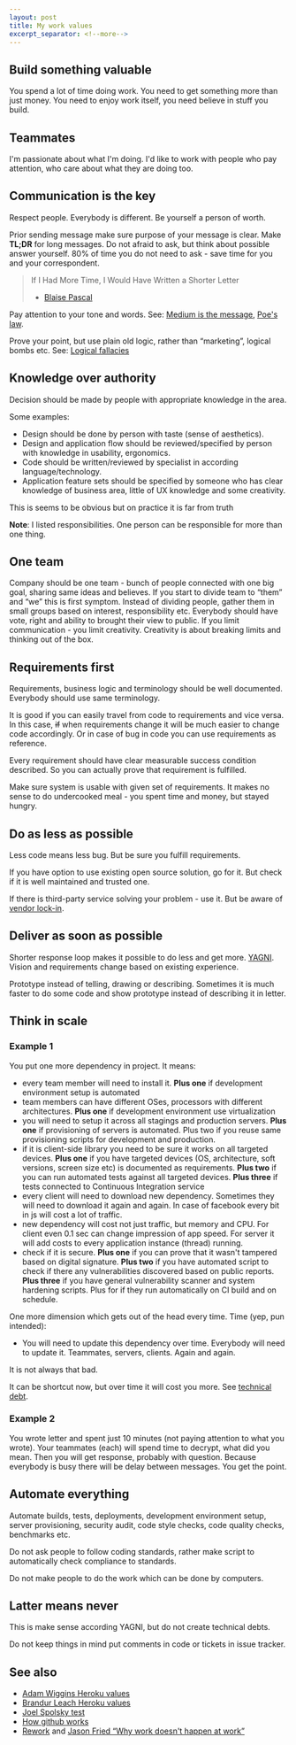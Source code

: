 ```yaml
---
layout: post
title: My work values
excerpt_separator: <!--more-->
---
```


## Build something valuable

You spend a lot of time doing work. You need to get something more than just money. You need to enjoy work itself, you need believe in stuff you build.

<!--more-->

## Teammates

I'm passionate about what I'm doing. I'd like to work with people who pay attention, who care about what they are doing too.

## Communication is the key

Respect people. Everybody is different. Be yourself a person of worth.

Prior sending message make sure purpose of your message is clear. Make **TL;DR** for long messages.
Do not afraid to ask, but think about possible answer yourself. 80% of time you do not need to ask - save time for you and your correspondent.

> If I Had More Time, I Would Have Written a Shorter Letter
> - [Blaise Pascal](http://quoteinvestigator.com/2012/04/28/shorter-letter/)

Pay attention to your tone and words. See: [Medium is the message](https://en.wikipedia.org/wiki/The_medium_is_the_message), [Poe's law](https://en.wikipedia.org/wiki/Poe%27s_law).

Prove your point, but use plain old logic, rather than “marketing”, logical bombs etc. See: [Logical fallacies](https://yourlogicalfallacyis.com/)

## Knowledge over authority

Decision should be made by people with appropriate knowledge in the area.

Some examples:

 - Design should be done by person with taste (sense of aesthetics).
 - Design and application flow should be reviewed/specified by person with knowledge in usability, ergonomics.
 - Code should be written/reviewed by specialist in according language/technology.
 - Application feature sets should be specified by someone who has clear knowledge of business area, little of UX knowledge and some creativity.

This is seems to be obvious but on practice it is far from truth

**Note**: I listed responsibilities. One person can be responsible for more than one thing.

## One team

Company should be one team - bunch of people connected with one big goal, sharing same ideas and believes. If you start to divide team to “them” and “we” this is first symptom. Instead of dividing people, gather them in small groups based on interest, responsibility etc. Everybody should have vote, right and ability to brought their view to public. If you limit communication - you limit creativity. Creativity is about breaking limits and thinking out of the box.

## Requirements first

Requirements, business logic and terminology should be well documented. Everybody should use same terminology.

It is good if you can easily travel from code to requirements and vice versa. In this case, ~~if~~ when requirements change it will be much easier to change code accordingly. Or in case of bug in code you can use requirements as reference.

Every requirement should have clear measurable success condition described. So you can actually prove that requirement is fulfilled.

Make sure system is usable with given set of requirements. It makes no sense to do undercooked meal - you spent time and money, but stayed hungry.

## Do as less as possible

Less code means less bug. But be sure you fulfill requirements.

If you have option to use existing open source solution, go for it. But check if it is well maintained and trusted one.

If there is third-party service solving your problem - use it. But be aware of [vendor lock-in](https://en.wikipedia.org/wiki/Vendor_lock-in).

## Deliver as soon as possible

Shorter response loop makes it possible to do less and get more. [YAGNI](https://en.wikipedia.org/wiki/You_aren%27t_gonna_need_it). Vision and requirements change based on existing experience.

Prototype instead of telling, drawing or describing. Sometimes it is much faster to do some code and show prototype instead of describing it in letter.

## Think in scale

### Example 1

You put one more dependency in project. It means:

- every team member will need to install it. **Plus one** if development environment setup is automated
- team members can have different OSes, processors with different architectures. **Plus one** if development environment use virtualization
- you will need to setup it across all stagings and production servers. **Plus one** if provisioning of servers is automated. Plus two if you reuse same provisioning scripts for development and production.
- if it is client-side library you need to be sure it works on all targeted devices. **Plus one** if you have targeted devices (OS, architecture, soft versions, screen size etc) is documented as requirements. **Plus two** if you can run automated tests against all targeted devices. **Plus three** if tests connected to Continuous Integration service
- every client will need to download new dependency. Sometimes they will need to download it again and again. In case of facebook every bit in js will cost a lot of traffic.
- new dependency will cost not just traffic, but memory and CPU. For client even 0.1 sec can change impression of app speed. For server it will add costs to every application instance (thread) running.
- check if it is secure. **Plus one** if you can prove that it wasn't tampered based on digital signature. **Plus two** if you have automated script to check if there any vulnerabilities discovered based on public reports. **Plus three** if you have general vulnerability scanner and system hardening scripts. Plus for if they run automatically on CI build and on schedule.

One more dimension which gets out of the head every time. Time (yep, pun intended):

- You will need to update this dependency over time. Everybody will need to update it. Teammates, servers, clients. Again and again.

It is not always that bad.

It can be shortcut now, but over time it will cost you more. See [technical debt](http://martinfowler.com/bliki/TechnicalDebt.html).

### Example 2

You wrote letter and spent just 10 minutes (not paying attention to what you wrote). Your teammates (each) will spend time to decrypt, what did you mean. Then you will get response, probably with question. Because everybody is busy there will be delay between messages. You get the point.

## Automate everything

Automate builds, tests, deployments, development environment setup, server provisioning, security audit, code style checks, code quality checks, benchmarks etc.

Do not ask people to follow coding standards, rather make script to automatically check compliance to standards.

Do not make people to do the work which can be done by computers.

## Latter means never

This is make sense according YAGNI, but do not create technical debts.

Do not keep things in mind put comments in code or tickets in issue tracker.

## See also

 - [Adam Wiggins Heroku values](https://gist.github.com/adamwiggins/5687294)
 - [Brandur Leach Heroku values](https://brandur.org/heroku-values)
 - [Joel Spolsky test](http://www.joelonsoftware.com/articles/fog0000000043.html)
 - [How github works](http://zachholman.com/posts/how-github-works/)
 - [Rework](https://37signals.com/rework/) and [Jason Fried “Why work doesn't happen at work”](https://www.ted.com/talks/jason_fried_why_work_doesn_t_happen_at_work)

